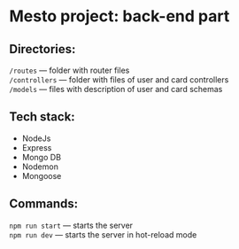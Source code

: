#  Mesto project: back-end part


## Directories:

`/routes` — folder with router files  
`/controllers` — folder with files of user and card controllers  
`/models` — files with description of user and card schemas  
 
 
## Tech stack:
 

- NodeJs
- Express
- Mongo DB
- Nodemon
- Mongoose

## Commands:

`npm run start` — starts the server  
`npm run dev` — starts the server in hot-reload mode
